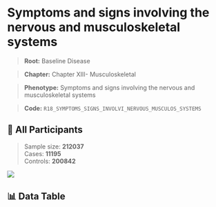 # Symptoms and signs involving the nervous and musculoskeletal systems

> **Root:** Baseline Disease  

> **Chapter:** Chapter XIII- Musculoskeletal  

> **Phenotype:** Symptoms and signs involving the nervous and musculoskeletal systems  

> **Code:** `R18_SYMPTOMS_SIGNS_INVOLVI_NERVOUS_MUSCULOS_SYSTEMS`

## 🧪 All Participants  
> Sample size: **212037**  
> Cases: **11195**  
> Controls: **200842**
<img src="/Sensitive/Figures/ALL/Incidence/R18_SYMPTOMS_SIGNS_INVOLVI_NERVOUS_MUSCULOS_SYSTEMS.png"/>

## 📊 Data Table
<CsvTableMRF src="/Sensitive/Data/ALL/Incidence/COX_R18_SYMPTOMS_SIGNS_INVOLVI_NERVOUS_MUSCULOS_SYSTEMS.csv"/>

